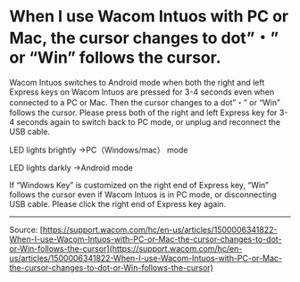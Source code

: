 # When I use Wacom Intuos with PC or Mac, the cursor changes to dot”・” or “Win” follows the cursor.

Wacom Intuos switches to Android mode when both the right and left Express keys on Wacom Intuos are pressed for 3-4 seconds even when connected to a PC or Mac. Then the cursor changes to a dot”・” or “Win” follows the cursor. Please press both of the right and left Express key for 3-4 seconds again to switch back to PC mode, or unplug and reconnect the USB cable.


LED lights brightly →PC（Windows/mac） mode


LED lights darkly →Android mode


If “Windows Key” is customized on the right end of Express key, “Win” follows the cursor even if Wacom Intuos is in PC mode, or disconnecting USB cable. Please click the right end of Express key again.

---
Source: [https://support.wacom.com/hc/en-us/articles/1500006341822-When-I-use-Wacom-Intuos-with-PC-or-Mac-the-cursor-changes-to-dot-or-Win-follows-the-cursor](https://support.wacom.com/hc/en-us/articles/1500006341822-When-I-use-Wacom-Intuos-with-PC-or-Mac-the-cursor-changes-to-dot-or-Win-follows-the-cursor)
